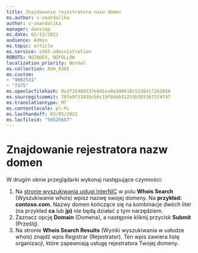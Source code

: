 ```yaml
---
title: Znajdowanie rejestratora nazw domen
ms.author: v-smandalika
author: v-smandalika
manager: dansimp
ms.date: 02/23/2021
audience: Admin
ms.topic: article
ms.service: o365-administration
ROBOTS: NOINDEX, NOFOLLOW
localization_priority: Normal
ms.collection: Adm_O365
ms.custom:
- "9002531"
- "7375"
ms.openlocfilehash: 0a3f35489337e641ea0a300618c5336417262056
ms.sourcegitcommit: 78fe9f33438cb0c19f0dab31253b5853b73f4f47
ms.translationtype: MT
ms.contentlocale: pl-PL
ms.lasthandoff: 03/05/2021
ms.locfileid: "50525657"
---
```

# <a name="find-your-domain-registrar"></a>Znajdowanie rejestratora nazw domen

W drugim oknie przeglądarki wykonaj następujące czynności:

1. Na [stronie wyszukiwania usługi InterNIC](https://lookup.icann.org/) w polu **Whois Search** (Wyszukiwanie whois) wpisz nazwę swojej domeny. Na **przykład: contoso.com.** Nazwy domen kończące się na kombinacje dwóch liter (na przykład **ca** lub **jp)** nie będą działać z tym narzędziem.
2. Zaznacz opcję **Domain** (Domena), a następnie kliknij przycisk **Submit** (Prześlij).
3. Na stronie **Whois Search Results** (Wyniki wyszukiwania w usłudze whois) znajdź wpis Registrar (Rejestrator). Ten wpis zawiera listę organizacji, które zapewniają usługę rejestratora Twojej domeny.
